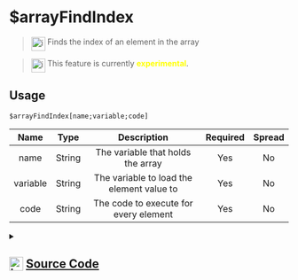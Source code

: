 # $arrayFindIndex
> <img align="top" src="https://upload.wikimedia.org/wikipedia/commons/thumb/e/e4/Infobox_info_icon.svg/160px-Infobox_info_icon.svg.png?20150409153300" alt="image" width="25" height="auto"> Finds the index of an element in the array

> <img align="top" src="https://upload.wikimedia.org/wikipedia/commons/thumb/1/17/Warning.svg/156px-Warning.svg.png" alt="image" width="25" height="auto"> This feature is currently <span style="color:yellow"><strong>experimental</strong></span>.

## Usage
```
$arrayFindIndex[name;variable;code]
```
| Name | Type | Description | Required | Spread
| :---: | :---: | :---: | :---: | :---: |
name | String | The variable that holds the array | Yes | No
variable | String | The variable to load the element value to | Yes | No
code | String | The code to execute for every element | Yes | No
<details>
<summary>
    
## <img align="top" src="https://cdn4.iconfinder.com/data/icons/iconsimple-logotypes/512/github-512.png" alt="image" width="25" height="auto">  [Source Code](https://github.com/tryforge/ForgeScript-V2/blob/main/src/native/arrayFindIndex.ts)
    
</summary>
    
```ts
import isTrue from "../functions/isTrue"
import { ArgType, IExtendedCompiledFunctionConditionField, IExtendedCompiledFunctionField, NativeFunction, Return } from "../structures"

export default new NativeFunction({
    name: "$arrayFindIndex",
    version: "1.0.0",
    description: "Finds the index of an element in the array",
    unwrap: false,
    args: [
        {
            name: "name",
            description: "The variable that holds the array",
            rest: false,
            required: true,
            type: ArgType.String,
        },
        {
            name: "variable",
            description: "The variable to load the element value to",
            rest: false,
            required: true,
            type: ArgType.String,
        },
        {
            name: "code",
            description: "The code to execute for every element",
            rest: false,
            condition: true,
            required: true,
            type: ArgType.String,
        },
    ],
    experimental: true,
    brackets: true,
    async execute(ctx) {
        const [nameField, varField, code] = this.data.fields! as IExtendedCompiledFunctionField[]

        const name = await this["resolveCode"](ctx, nameField)
        if (!this["isValidReturnType"](name)) return name

        const variable = await this["resolveCode"](ctx, varField)
        if (!this["isValidReturnType"](variable)) return variable

        const arr = ctx.getEnvironmentKey(name.value as string)
        const varName = variable.value as string

        if (!Array.isArray(arr)) return Return.success(-1)

        for (let i = 0, len = arr.length; i < len; i++) {
            const el = arr[i]
            ctx.setEnvironmentKey(varName, el)
            const rt = (await this["resolveCondition"](ctx, code as unknown as IExtendedCompiledFunctionConditionField)) as Return

            if (rt.return || rt.success) {
                if (!isTrue(rt)) continue
                return Return.success(i)
            } else if (!this["isValidReturnType"](rt)) return rt
        }

        return Return.success(-1)
    },
})

```
    
</details>